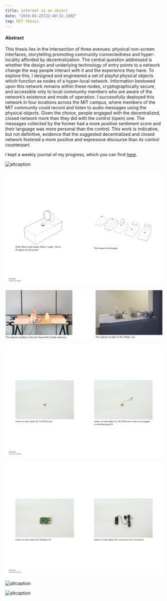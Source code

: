```yaml
---
title: internet as an object
date: "2019-03-25T22:40:32.169Z"
tag: MIT thesis
---
```


#### Abstract
This thesis lies in the intersection of three avenues: physical non-screen interfaces, storytelling promoting community connectedness and hyper-locality afforded by decentralization. The central question addressed is whether the design and underlying technology of entry points to a network change the way people interact with it and the experience they have. To explore this, I designed and engineered a set of playful physical objects which function as nodes of a hyper-local network. Information bestowed upon this network remains within these nodes, cryptographically secure, and accessible only to local community members who are aware of the network’s existence and mode of operation. I successfully deployed this network in four locations across the MIT campus, where members of the MIT community could record and listen to audio messages using the physical objects. Given the choice, people engaged with the decentralized, closed network more than they did with the control (open) one. The messages collected by the former had a more positive sentiment score and their language was more personal than the control. This work is indicative, but not definitive, evidence that the suggested decentralized and closed network fostered a more positive and expressive discourse than its control counterpart.

I kept a weekly journal of my progress, which you can find <a href="https://there.am/pwr01-internet-as-an-object/" target="_blank"> here</a>.

![altcaption](portfolio2.png)

![altcaption](portfolio3.png)

![altcaption](portfolio4.png)

![altcaption](portfolio5.png)

![altcaption](portfolio6.png)

![altcaption](portfolio7.png)

![altcaption](portfolio8.png)
